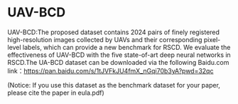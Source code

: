 # UAV-BCD
UAV-BCD:The proposed dataset contains 2024 pairs of finely registered high-resolution images collected by UAVs and their corresponding pixel-level labels, which can provide a new  benchmark for RSCD. We evaluate the effectiveness of UAV-BCD with the five state-of-art deep neural networks in RSCD.The UA-BCD dataset can be downloaded via the following Baidu.com link：https://pan.baidu.com/s/1tJVFkJU4fmX_nGqi70b3yA?pwd=32qc 

(Notice: If you use this dataset as the benchmark dataset for your paper, please cite the paper in eula.pdf)

